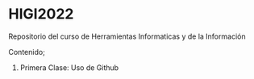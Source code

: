 # HIGI2022
Repositorio del curso de Herramientas Informaticas y de la Información

Contenido;
1. Primera Clase: Uso de Github
